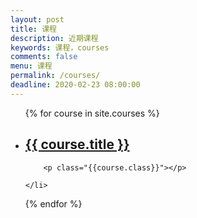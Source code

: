 ```yaml
---
layout: post
title: 课程
description: 近期课程
keywords: 课程，courses
comments: false
menu: 课程
permalink: /courses/
deadline: 2020-02-23 08:00:00
---
```



<ul class="listing">
{% for course in site.courses %}
    <li class="listing-item">
    	<a href="{{ site.url }}{{ math.url }}">
        <h2>{{ course.title }}</h2> 
        </a>

        <p class="{{course.class}}"></p>
  <script>
      function {{course.function}} () {
          countDown();
          function addZero(i) {
              return i < 10 ? "0" + i: i + "";
          }
          function countDown() {
              var nowtime = new Date();
              var endtime = new Date("2020/02/28,17:57:00");
              var lefttime = parseInt((endtime.getTime() - nowtime.getTime()) / 1000);
              var d = parseInt(lefttime / (24*60*60))
              var h = parseInt(lefttime / (60 * 60) % 24);
              var m = parseInt(lefttime / 60 % 60);
              var s = parseInt(lefttime % 60);
              d = addZero(d)
              h = addZero(h);
              m = addZero(m);
              s = addZero(s);
              document.querySelector(".{{course.class}}").innerHTML = `活动倒计时  ${d}天 ${h} 时${m} 分 ${s} 秒`;
              if (lefttime <= 0) {
                  document.querySelector(".{{course.class}}").innerHTML = "活动已结束";
                  return;
              }
              setTimeout(countDown, 1000);
            }
        }
    </script>
    </li>
{% endfor %}
</ul>



<script>    
      window.onload=function(){
  		{% for course in site.courses %}
  		  	{{course.function}}();
		{% endfor %}
​     	 } 

</script>









